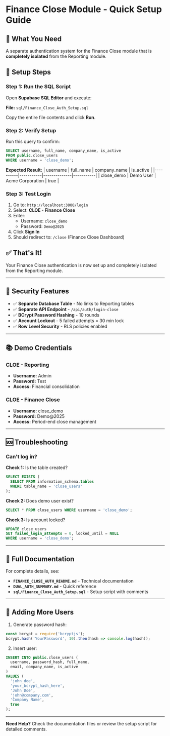 # Finance Close Module - Quick Setup Guide

## 🎯 What You Need

A separate authentication system for the Finance Close module that is **completely isolated** from the Reporting module.

## 📝 Setup Steps

### Step 1: Run the SQL Script

Open **Supabase SQL Editor** and execute:

**File:** `sql/Finance_Close_Auth_Setup.sql`

Copy the entire file contents and click **Run**.

### Step 2: Verify Setup

Run this query to confirm:

```sql
SELECT username, full_name, company_name, is_active
FROM public.close_users
WHERE username = 'close_demo';
```

**Expected Result:**
| username | full_name | company_name | is_active |
|----------|-----------|--------------|-----------|
| close_demo | Demo User | Acme Corporation | true |

### Step 3: Test Login

1. Go to: `http://localhost:3000/login`
2. Select: **CLOE - Finance Close**
3. Enter:
   - Username: `close_demo`
   - Password: `Demo@2025`
4. Click **Sign In**
5. Should redirect to: `/close` (Finance Close Dashboard)

## ✅ That's It!

Your Finance Close authentication is now set up and completely isolated from the Reporting module.

---

## 🔐 Security Features

- ✅ **Separate Database Table** - No links to Reporting tables
- ✅ **Separate API Endpoint** - `/api/auth/login-close`
- ✅ **BCrypt Password Hashing** - 10 rounds
- ✅ **Account Lockout** - 5 failed attempts = 30 min lock
- ✅ **Row Level Security** - RLS policies enabled

---

## 📚 Demo Credentials

### CLOE - Reporting
- **Username:** Admin
- **Password:** Test
- **Access:** Financial consolidation

### CLOE - Finance Close
- **Username:** close_demo
- **Password:** Demo@2025
- **Access:** Period-end close management

---

## 🆘 Troubleshooting

### Can't log in?

**Check 1:** Is the table created?
```sql
SELECT EXISTS (
  SELECT FROM information_schema.tables
  WHERE table_name = 'close_users'
);
```

**Check 2:** Does demo user exist?
```sql
SELECT * FROM close_users WHERE username = 'close_demo';
```

**Check 3:** Is account locked?
```sql
UPDATE close_users
SET failed_login_attempts = 0, locked_until = NULL
WHERE username = 'close_demo';
```

---

## 📖 Full Documentation

For complete details, see:
- **`FINANCE_CLOSE_AUTH_README.md`** - Technical documentation
- **`DUAL_AUTH_SUMMARY.md`** - Quick reference
- **`sql/Finance_Close_Auth_Setup.sql`** - Setup script with comments

---

## 🔧 Adding More Users

1. Generate password hash:
```javascript
const bcrypt = require('bcryptjs');
bcrypt.hash('YourPassword', 10).then(hash => console.log(hash));
```

2. Insert user:
```sql
INSERT INTO public.close_users (
  username, password_hash, full_name,
  email, company_name, is_active
)
VALUES (
  'john_doe',
  'your_bcrypt_hash_here',
  'John Doe',
  'john@company.com',
  'Company Name',
  true
);
```

---

**Need Help?** Check the documentation files or review the setup script for detailed comments.

